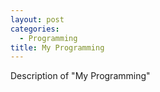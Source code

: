 ```yaml
---
layout: post
categories:
  - Programming
title: My Programming
---
```


Description of "My Programming"

